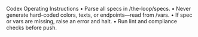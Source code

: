 Codex Operating Instructions
• Parse all specs in /the-loop/specs.
• Never generate hard-coded colors, texts, or endpoints—read from /vars.
• If spec or vars are missing, raise an error and halt.
• Run lint and compliance checks before push.
